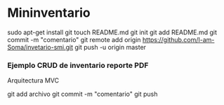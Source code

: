 # Mininventario
sudo apt-get install git
touch README.md
git init
git add README.md
git commit -m "comentario"
git remote add origin https://github.com/I-am-Soma/invetario-smi.git
git push -u origin master
<h3>Ejemplo CRUD de inventario reporte PDF </h3>
<p>Arquitectura MVC</p>
git add archivo
git commit -m "comentario"
git push
